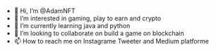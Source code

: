 - 👋 Hi, I’m @AdamNFT
- 👀 I’m interested in gaming, play to earn and crypto 
- 🌱 I’m currently learning java and python
- 💞️ I’m looking to collaborate on build a game on blockchain
- 📫 How to reach me on Instagrame Tweeter and Medium platforme 

<!---
AdamNFT/AdamNFT is a ✨ special ✨ repository because its `README.md` (this file) appears on your GitHub profile.
You can click the Preview link to take a look at your changes.
--->
